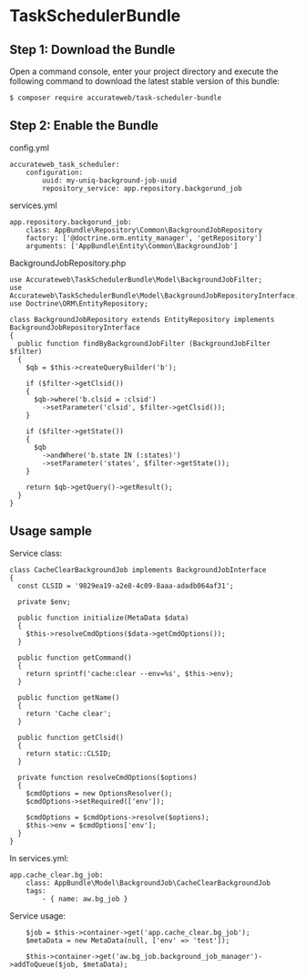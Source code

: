 # TaskSchedulerBundle


Step 1: Download the Bundle
---------------------------

Open a command console, enter your project directory and execute the
following command to download the latest stable version of this bundle:

```console
$ composer require accurateweb/task-scheduler-bundle
```
Step 2: Enable the Bundle
-------------------------
config.yml
```
accurateweb_task_scheduler:
    configuration:
        uuid: my-uniq-background-job-uuid
        repository_service: app.repository.backgorund_job
```
services.yml
```
app.repository.backgorund_job:
    class: AppBundle\Repository\Common\BackgroundJobRepository
    factory: ['@doctrine.orm.entity_manager', 'getRepository']
    arguments: ['AppBundle\Entity\Common\BackgroundJob']
```
BackgroundJobRepository.php
```
use Accurateweb\TaskSchedulerBundle\Model\BackgroundJobFilter;
use Accurateweb\TaskSchedulerBundle\Model\BackgroundJobRepositoryInterface;
use Doctrine\ORM\EntityRepository;

class BackgroundJobRepository extends EntityRepository implements BackgroundJobRepositoryInterface
{
  public function findByBackgroundJobFilter (BackgroundJobFilter $filter)
  {
    $qb = $this->createQueryBuilder('b');
    
    if ($filter->getClsid())
    {
      $qb->where('b.clsid = :clsid')
        ->setParameter('clsid', $filter->getClsid());
    }
    
    if ($filter->getState())
    {
      $qb
        ->andWhere('b.state IN (:states)')
        ->setParameter('states', $filter->getState());
    }
    
    return $qb->getQuery()->getResult();
  }
}
```
Usage sample
-------------------------
Service class:
```
class CacheClearBackgroundJob implements BackgroundJobInterface
{
  const CLSID = '9829ea19-a2e8-4c09-8aaa-adadb064af31';
  
  private $env;
  
  public function initialize(MetaData $data)
  {
    $this->resolveCmdOptions($data->getCmdOptions());
  }
  
  public function getCommand()
  {
    return sprintf('cache:clear --env=%s', $this->env);
  }
  
  public function getName()
  {
    return 'Cache clear';
  }
  
  public function getClsid()
  {
    return static::CLSID;
  }
  
  private function resolveCmdOptions($options)
  {
    $cmdOptions = new OptionsResolver();
    $cmdOptions->setRequired(['env']);
    
    $cmdOptions = $cmdOptions->resolve($options);
    $this->env = $cmdOptions['env'];
  }
}
```
In services.yml:
```
app.cache_clear.bg_job:
    class: AppBundle\Model\BackgroundJob\CacheClearBackgroundJob
    tags:
        - { name: aw.bg_job }
```
Service usage:
```
    $job = $this->container->get('app.cache_clear.bg_job');
    $metaData = new MetaData(null, ['env' => 'test']);
    
    $this->container->get('aw.bg_job.background_job_manager')->addToQueue($job, $metaData);
```